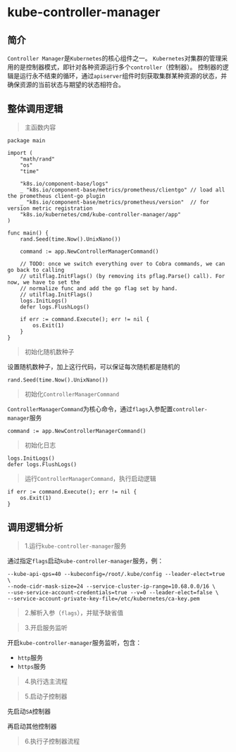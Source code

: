 # kube-controller-manager

## 简介

`Controller Manager`是`Kubernetes`的核心组件之一。
`Kubernetes`对集群的管理采用的是控制器模式，即针对各种资源运行多个`controller`（控制器）。
控制器的逻辑是运行永不结束的循环，通过`apiserver`组件时刻获取集群某种资源的状态，并确保资源的当前状态与期望的状态相符合。

## 整体调用逻辑

> 主函数内容

```shell script
package main

import (
    "math/rand"
    "os"
    "time"

    "k8s.io/component-base/logs"
    _ "k8s.io/component-base/metrics/prometheus/clientgo" // load all the prometheus client-go plugin
    _ "k8s.io/component-base/metrics/prometheus/version"  // for version metric registration
    "k8s.io/kubernetes/cmd/kube-controller-manager/app"
)

func main() {
    rand.Seed(time.Now().UnixNano())

    command := app.NewControllerManagerCommand()

    // TODO: once we switch everything over to Cobra commands, we can go back to calling
    // utilflag.InitFlags() (by removing its pflag.Parse() call). For now, we have to set the
    // normalize func and add the go flag set by hand.
    // utilflag.InitFlags()
    logs.InitLogs()
    defer logs.FlushLogs()

    if err := command.Execute(); err != nil {
        os.Exit(1)
    }
}
```

> 初始化随机数种子

设置随机数种子，加上这行代码，可以保证每次随机都是随机的

```shell script
rand.Seed(time.Now().UnixNano())
```

> 初始化`ControllerManagerCommand`

`ControllerManagerCommand`为核心命令，通过`flags`入参配置`controller-manager`服务

```shell script
command := app.NewControllerManagerCommand()
```

> 初始化日志

```shell script
logs.InitLogs()
defer logs.FlushLogs()
```

> 运行`ControllerManagerCommand`，执行启动逻辑

```shell script
if err := command.Execute(); err != nil {
    os.Exit(1)
}
```

## 调用逻辑分析

> 1.运行`kube-controller-manager`服务

通过指定`flags`启动`kube-controller-manager`服务，例：

```shell script
--kube-api-qps=40 --kubeconfig=/root/.kube/config --leader-elect=true \
--node-cidr-mask-size=24 --service-cluster-ip-range=10.68.0.0/16 \
--use-service-account-credentials=true --v=0 --leader-elect=false \
--service-account-private-key-file=/etc/kubernetes/ca-key.pem
```

> 2.解析入参（`flags`），并赋予缺省值

> 3.开启服务监听

开启`kube-controller-manager`服务监听，包含： 

- `http`服务
- `https`服务

> 4.执行选主流程

> 5.启动子控制器

先启动`SA`控制器

再启动其他控制器

> 6.执行子控制器流程







